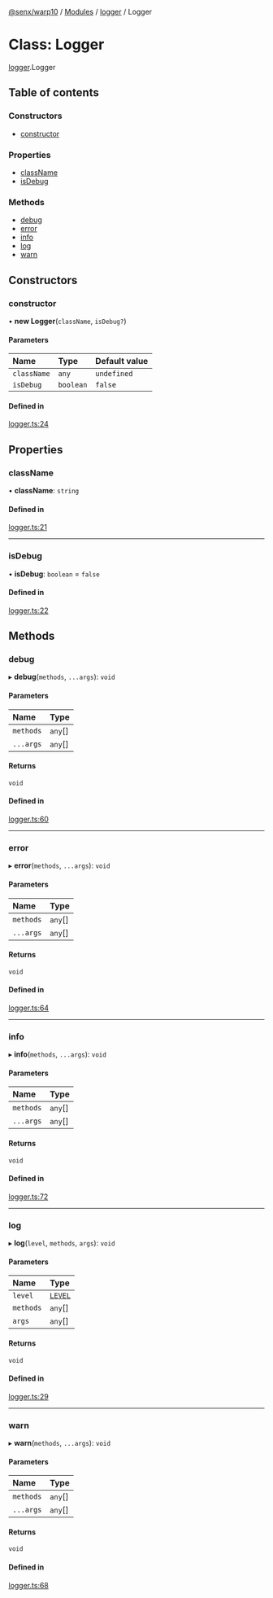[@senx/warp10](../README.md) / [Modules](../modules.md) / [logger](../modules/logger.md) / Logger

# Class: Logger

[logger](../modules/logger.md).Logger

## Table of contents

### Constructors

- [constructor](logger.Logger.md#constructor)

### Properties

- [className](logger.Logger.md#classname)
- [isDebug](logger.Logger.md#isdebug)

### Methods

- [debug](logger.Logger.md#debug)
- [error](logger.Logger.md#error)
- [info](logger.Logger.md#info)
- [log](logger.Logger.md#log)
- [warn](logger.Logger.md#warn)

## Constructors

### constructor

• **new Logger**(`className`, `isDebug?`)

#### Parameters

| Name | Type | Default value |
| :------ | :------ | :------ |
| `className` | `any` | `undefined` |
| `isDebug` | `boolean` | `false` |

#### Defined in

[logger.ts:24](https://gitlab.com/senx/node-warp10/-/blob/0dd4818/src/lib/logger.ts#L24)

## Properties

### className

• **className**: `string`

#### Defined in

[logger.ts:21](https://gitlab.com/senx/node-warp10/-/blob/0dd4818/src/lib/logger.ts#L21)

___

### isDebug

• **isDebug**: `boolean` = `false`

#### Defined in

[logger.ts:22](https://gitlab.com/senx/node-warp10/-/blob/0dd4818/src/lib/logger.ts#L22)

## Methods

### debug

▸ **debug**(`methods`, `...args`): `void`

#### Parameters

| Name | Type |
| :------ | :------ |
| `methods` | `any`[] |
| `...args` | `any`[] |

#### Returns

`void`

#### Defined in

[logger.ts:60](https://gitlab.com/senx/node-warp10/-/blob/0dd4818/src/lib/logger.ts#L60)

___

### error

▸ **error**(`methods`, `...args`): `void`

#### Parameters

| Name | Type |
| :------ | :------ |
| `methods` | `any`[] |
| `...args` | `any`[] |

#### Returns

`void`

#### Defined in

[logger.ts:64](https://gitlab.com/senx/node-warp10/-/blob/0dd4818/src/lib/logger.ts#L64)

___

### info

▸ **info**(`methods`, `...args`): `void`

#### Parameters

| Name | Type |
| :------ | :------ |
| `methods` | `any`[] |
| `...args` | `any`[] |

#### Returns

`void`

#### Defined in

[logger.ts:72](https://gitlab.com/senx/node-warp10/-/blob/0dd4818/src/lib/logger.ts#L72)

___

### log

▸ **log**(`level`, `methods`, `args`): `void`

#### Parameters

| Name | Type |
| :------ | :------ |
| `level` | [`LEVEL`](../enums/logger.LEVEL.md) |
| `methods` | `any`[] |
| `args` | `any`[] |

#### Returns

`void`

#### Defined in

[logger.ts:29](https://gitlab.com/senx/node-warp10/-/blob/0dd4818/src/lib/logger.ts#L29)

___

### warn

▸ **warn**(`methods`, `...args`): `void`

#### Parameters

| Name | Type |
| :------ | :------ |
| `methods` | `any`[] |
| `...args` | `any`[] |

#### Returns

`void`

#### Defined in

[logger.ts:68](https://gitlab.com/senx/node-warp10/-/blob/0dd4818/src/lib/logger.ts#L68)
